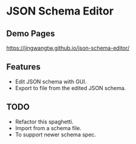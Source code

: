 # JSON Schema Editor

## Demo Pages
https://jingwangtw.github.io/json-schema-editor/

## Features
* Edit JSON schema with GUI.
* Export to file from the edited JSON schema.

## TODO
* Refactor this spaghetti.
* Import from a schema file.
* To support newer schema spec.